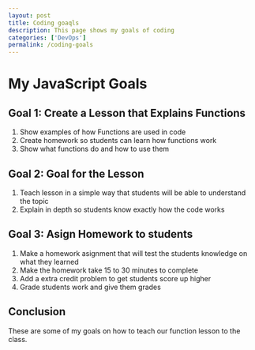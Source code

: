 ```yaml
---
layout: post
title: Coding goaqls
description: This page shows my goals of coding
categories: ['DevOps']
permalink: /coding-goals
---
```


# My JavaScript Goals
 
 
 
## Goal 1: Create a Lesson that Explains Functions
 

1. Show examples of how Functions are used in code
2. Create homework so students can learn how functions work
3. Show what functions do and how to use them

 
## Goal 2: Goal for the Lesson
 
1. Teach lesson in a simple way that students will be able to understand the topic
2. Explain in depth so students know exactly how the code works
 
## Goal 3: Asign Homework to students

1. Make a homework asignment that will test the students knowledge on what they learned
2. Make the homework take 15 to 30 minutes to complete
3. Add a extra credit problem to get students score up higher
4. Grade students work and give them grades
 
 
 
## Conclusion
 
These are some of my goals on how to teach our function lesson to the class.
